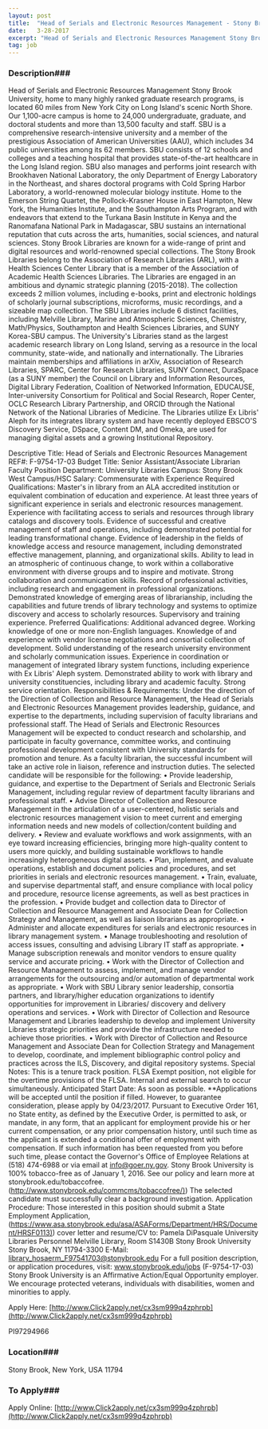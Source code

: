 ```yaml
---
layout: post
title:  "Head of Serials and Electronic Resources Management - Stony Brook University"
date:   3-28-2017
excerpt: "Head of Serials and Electronic Resources Management Stony Brook University, home to many highly ranked graduate research programs, is located 60 miles from New York City on Long Island's scenic North Shore. Our 1,100-acre campus is home to 24,000 undergraduate, graduate, and doctoral students and more than 13,500 faculty and..."
tag: job
---
```


### Description###

Head of Serials and Electronic Resources Management
Stony Brook University, home to many highly ranked graduate research programs, is located 60 miles from New York City on Long Island's scenic North Shore. Our 1,100-acre campus is home to 24,000 undergraduate, graduate, and doctoral students and more than 13,500 faculty and staff. SBU is a comprehensive research-intensive university and a member of the prestigious Association of American Universities (AAU), which includes 34 public universities among its 62 members. SBU consists of 12 schools and colleges and a teaching hospital that provides state-of-the-art healthcare in the Long Island region. SBU also manages and performs joint research with Brookhaven National Laboratory, the only Department of Energy Laboratory in the Northeast, and shares doctoral programs with Cold Spring Harbor Laboratory, a world-renowned molecular biology institute. Home to the Emerson String Quartet, the Pollock-Krasner House in East Hampton, New York, the Humanities Institute, and the Southampton Arts Program, and with endeavors that extend to the Turkana Basin Institute in Kenya and the Ranomafana National Park in Madagascar, SBU sustains an international reputation that cuts across the arts, humanities, social sciences, and natural sciences.
Stony Brook Libraries are known for a wide-range of print and digital resources and world-renowned special collections. The Stony Brook Libraries belong to the Association of Research Libraries (ARL), with a Health Sciences Center Library that is a member of the Association of Academic Health Sciences Libraries. The Libraries are engaged in an ambitious and dynamic strategic planning (2015-2018). The collection exceeds 2 million volumes, including e-books, print and electronic holdings of scholarly journal subscriptions, microforms, music recordings, and a sizeable map collection. The SBU Libraries include 6 distinct facilities, including Melville Library, Marine and Atmospheric Sciences, Chemistry, Math/Physics, Southampton and Health Sciences Libraries, and SUNY Korea-SBU campus. The University's Libraries stand as the largest academic research library on Long Island, serving as a resource in the local community, state-wide, and nationally and internationally. The Libraries maintain memberships and affiliations in arXiv, Association of Research Libraries, SPARC, Center for Research Libraries, SUNY Connect, DuraSpace (as a SUNY member) the Council on Library and Information Resources, Digital Library Federation, Coalition of Networked Information, EDUCAUSE, Inter-university Consortium for Political and Social Research, Roper Center, OCLC Research Library Partnership, and ORCID through the National Network of the National Libraries of Medicine. The Libraries utilize Ex Libris' Aleph for its integrates library system and have recently deployed EBSCO'S Discovery Service, DSpace, Content DM, and Omeka, are used for managing digital assets and a growing Institutional Repository.

Descriptive Title: Head of Serials and Electronic Resources Management 
REF#: F-9754-17-03
Budget Title: Senior Assistant/Associate Librarian 
Faculty Position
Department: University Libraries 
Campus: Stony Brook West Campus/HSC
Salary: Commensurate with Experience
Required Qualifications: Master's in library from an ALA accredited institution or equivalent combination of education and experience. At least three years of significant experience in serials and electronic resources management. Experience with facilitating access to serials and resources through library catalogs and discovery tools. Evidence of successful and creative management of staff and operations, including demonstrated potential for leading transformational change. Evidence of leadership in the fields of knowledge access and resource management, including demonstrated effective management, planning, and organizational skills. Ability to lead in an atmospheric of continuous change, to work within a collaborative environment with diverse groups and to inspire and motivate. Strong collaboration and communication skills. Record of professional activities, including research and engagement in professional organizations. Demonstrated knowledge of emerging areas of librarianship, including the capabilities and future trends of library technology and systems to optimize discovery and access to scholarly resources. Supervisory and training experience.
Preferred Qualifications: Additional advanced degree. Working knowledge of one or more non-English languages. Knowledge of and experience with vendor license negotiations and consortial collection of development. Solid understanding of the research university environment and scholarly communication issues. Experience in coordination or management of integrated library system functions, including experience with Ex Libris' Aleph system. Demonstrated ability to work with library and university constituencies, including library and academic faculty. Strong service orientation. 
Responsibilities & Requirements: Under the direction of the Direction of Collection and Resource Management, the Head of Serials and Electronic Resources Management provides leadership, guidance, and expertise to the departments, including supervision of faculty librarians and professional staff. The Head of Serials and Electronic Resources Management will be expected to conduct research and scholarship, and participate in faculty governance, committee works, and continuing professional development consistent with University standards for promotion and tenure. As a faculty librarian, the successful incumbent will take an active role in liaison, reference and instruction duties. The selected candidate will be responsible for the following:
•	Provide leadership, guidance, and expertise to the Department of Serials and Electronic Serials Management, including regular review of department faculty librarians and professional staff.
•	Advise Director of Collection and Resource Management in the articulation of a user-centered, holistic serials and electronic resources management vision to meet current and emerging information needs and new models of collection/content building and delivery.
•	Review and evaluate workflows and work assignments, with an eye toward increasing efficiencies, bringing more high-quality content to users more quickly, and building sustainable workflows to handle increasingly heterogeneous digital assets.
•	Plan, implement, and evaluate operations, establish and document policies and procedures, and set priorities in serials and electronic resources management.
•	Train, evaluate, and supervise departmental staff, and ensure compliance with local policy and procedure, resource license agreements, as well as best practices in the profession.
•	Provide budget and collection data to Director of Collection and Resource Management and Associate Dean for Collection Strategy and Management, as well as liaison librarians as appropriate.
•	Administer and allocate expenditures for serials and electronic resources in library management system.
•	Manage troubleshooting and resolution of access issues, consulting and advising Library IT staff as appropriate.
•	Manage subscription renewals and monitor vendors to ensure quality service and accurate pricing.
•	Work with the Director of Collection and Resource Management to assess, implement, and manage vendor arrangements for the outsourcing and/or automation of departmental work as appropriate.
•	Work with SBU Library senior leadership, consortia partners, and library/higher education organizations to identify opportunities for improvement in Libraries/ discovery and delivery operations and services.
•	Work with Director of Collection and Resource Management and Libraries leadership to develop and implement University Libraries strategic priorities and provide the infrastructure needed to achieve those priorities.
•	Work with Director of Collection and Resource Management and Associate Dean for Collection Strategy and Management to develop, coordinate, and implement bibliographic control policy and practices across the ILS, Discovery, and digital repository systems.
Special Notes: This is a tenure track position. FLSA Exempt position, not eligible for the overtime provisions of the FLSA. Internal and external search to occur simultaneously. Anticipated Start Date: As soon as possible. **Applications will be accepted until the position if filled. However, to guarantee consideration, please apply by 04/23/2017.
Pursuant to Executive Order 161, no State entity, as defined by the Executive Order, is permitted to ask, or mandate, in any form, that an applicant for employment provide his or her current compensation, or any prior compensation history, until such time as the applicant is extended a conditional offer of employment with compensation. If such information has been requested from you before such time, please contact the Governor's Office of Employee Relations at (518) 474-6988 or via email at info@goer.ny.gov.
Stony Brook University is 100% tobacco-free as of January 1, 2016. See our policy and learn more at stonybrook.edu/tobaccofree. ([http://www.stonybrook.edu/commcms/tobaccofree/)](http://www.stonybrook.edu/commcms/tobaccofree/))
The selected candidate must successfully clear a background investigation.
Application Procedure: Those interested in this position should submit a State Employment Application,([https://www.asa.stonybrook.edu/asa/ASAForms/Department/HRS/Document/HRSF0113)](https://www.asa.stonybrook.edu/asa/ASAForms/Department/HRS/Document/HRSF0113)) cover letter and resume/CV to:
Pamela DiPasquale
University Libraries Personnel
Melville Library, Room S1430B
Stony Brook University
Stony Brook, NY 11794-3300
E-Mail: library_hosaerm_F97541703@stonybrook.edu
For a full position description, or application procedures, visit: www.stonybrook.edu/jobs (F-9754-17-03)
Stony Brook University is an Affirmative Action/Equal Opportunity employer. We encourage protected veterans, individuals with disabilities, women and minorities to apply. 

Apply Here: [http://www.Click2apply.net/cx3sm999q4zphrpb](http://www.Click2apply.net/cx3sm999q4zphrpb)

PI97294966









### Location###

Stony Brook, New York, USA 11794




### To Apply###

Apply Online: [http://www.Click2apply.net/cx3sm999q4zphrpb](http://www.Click2apply.net/cx3sm999q4zphrpb)





